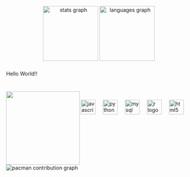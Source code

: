 <div align="center">
  <img src="https://github-readme-stats.vercel.app/api?username=aldiworkpace&hide_title=false&hide_rank=false&show_icons=true&include_all_commits=true&count_private=true&disable_animations=false&theme=dracula&locale=en&hide_border=false&order=1" height="150" alt="stats graph"  />
  <img src="https://github-readme-stats.vercel.app/api/top-langs?username=aldiworkpace&locale=en&hide_title=false&layout=compact&card_width=320&langs_count=5&theme=dracula&hide_border=false&order=2" height="150" alt="languages graph"  />
</div>

###

<p align="left">Hello World!!</p>

###

<br clear="both">

<img align="left" height="200" src="https://media1.tenor.com/m/-kJ5huySe14AAAAd/sawako-kimi-ni-todoke.gif"  />

###

<div align="left">
  <img src="https://cdn.jsdelivr.net/gh/devicons/devicon/icons/javascript/javascript-original.svg" height="40" alt="javascript logo"  />
  <img width="12" />
  <img src="https://skillicons.dev/icons?i=py" height="40" alt="python logo"  />
  <img width="12" />
  <img src="https://skillicons.dev/icons?i=mysql" height="40" alt="mysql logo"  />
  <img width="12" />
  <img src="https://skillicons.dev/icons?i=r" height="40" alt="r logo"  />
  <img width="12" />
  <img src="https://cdn.jsdelivr.net/gh/devicons/devicon/icons/html5/html5-original.svg" height="40" alt="html5 logo"  />
</div>

###

<br clear="both">

<picture>
  <source media="(prefers-color-scheme: dark)" srcset="https://raw.githubusercontent.com/aldiworkpace/aldiworkpace/output/pacman-contribution-graph-dark.svg">
  <source media="(prefers-color-scheme: light)" srcset="https://raw.githubusercontent.com/aldiworkpace/aldiworkpace/output/pacman-contribution-graph.svg">
  <img alt="pacman contribution graph" src="https://raw.githubusercontent.com/aldiworkpace/aldiworkpace/output/pacman-contribution-graph.svg">
</picture>

###
